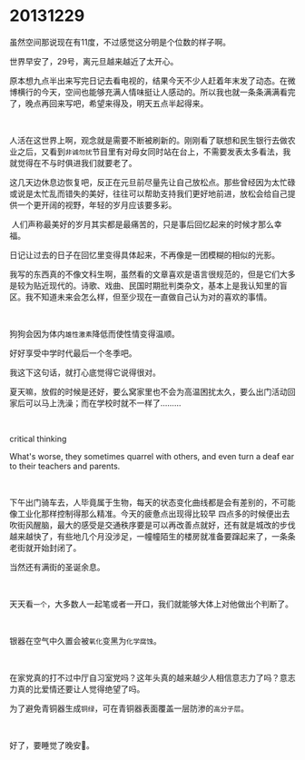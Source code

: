 # 20131229

虽然空间那说现在有11度，不过感觉这分明是个位数的样子啊。

世界早安了，29号，离元旦越来越近了太开心。

原本想九点半出来写完日记去看电视的，结果今天不少人赶着年末发了动态。在微博横行的今天，空间也能够充满人情味挺让人感动的。所以我也就一条条满满看完了，晚点再回来写吧，希望来得及，明天五点半起得来。

<br/>

人活在这世界上啊，观念就是需要不断被刷新的。刚刚看了联想和民生银行去做农业之后，又看到`非诚勿扰`节目里有对母女同时站在台上，不需要发表太多看法，我就觉得在不与时俱进我们就要老了。

这几天边休息边恢复吧，反正在元旦前尽量先让自己放松点。那些曾经因为太忙碌或说是太忙乱而错失的美好，往往可以帮助支持我们更好地前进，放松会给自己提供一个更开阔的视野，年轻的岁月应该要多彩。

 人们声称最美好的岁月其实都是最痛苦的，只是事后回忆起来的时候才那么幸福。

日记让过去的日子在回忆里变得具体起来，不再像是一团模糊的相似的光影。

我写的东西真的不像文科生啊，虽然看的文章喜欢是语言很规范的，但是它们大多是较为贴近现代的。诗歌、戏曲、民国时期批判类杂文，基本上是我认知里的盲区。我不知道未来会怎么样，但至少现在一直做自己认为对的喜欢的事情。

<br/>

狗狗会因为体内`雄性激素`降低而使性情变得温顺。

好好享受中学时代最后一个冬季吧。

我这下这句话，就打心底觉得它说得很对。

夏天嘛，放假的时候是还好，要么窝家里也不会为高温困扰太久，要么出门活动回家后可以马上洗澡；而在学校时就不一样了………

<br/>

critical thinking

What's worse, they sometimes quarrel with others, and even turn a deaf ear to their teachers and parents.

<br/>

下午出门骑车去，人毕竟属于生物，每天的状态变化曲线都是会有差别的，不可能像工业化那样控制得那么精准。今天的疲惫点出现得比较早 四点多的时候便出去吹街风醒脑，最大的感受是交通秩序要是可以再改善点就好，还有就是城改的步伐越来越快了，有些地几个月没涉足，一幢幢陌生的楼房就准备要蹿起来了，一条条老街就开始封闭了。

当然还有满街的圣诞余息。

<br/>

天天看`一个`，大多数人一起笔或者一开口，我们就能够大体上对他做出个判断了。

<br/>

银器在空气中久置会被`氧化`变黑为`化学腐蚀`。

<br/>

在家党真的打不过中厅自习室党吗？这年头真的越来越少人相信意志力了吗？意志力真的比爱情还要让人觉得绝望了吗。

为了避免青铜器生成`铜绿`，可在青铜器表面覆盖一层防渗的`高分子层`。

<br/>

好了，要睡觉了晚安🌙。
